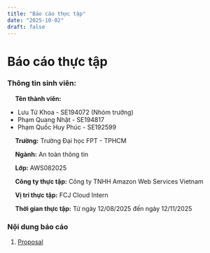 ```yaml
---
title: "Báo cáo thực tập"
date: "2025-10-02"
draft: false
---
```


# Báo cáo thực tập

### Thông tin sinh viên:
&emsp; **Tên thành viên:** 
- Lưu Tứ Khoa - SE194072 (Nhóm trưởng)
- Phạm Quang Nhật - SE194817
- Phạm Quốc Huy Phúc - SE192599

&emsp; **Trường:** Trường Đại học FPT - TPHCM

&emsp; **Ngành:** An toàn thông tin

&emsp; **Lớp:** AWS082025

&emsp; **Công ty thực tập:** Công ty TNHH Amazon Web Services Vietnam

&emsp; **Vị trí thực tập:** FCJ Cloud Intern

&emsp; **Thời gian thực tập:** Từ ngày 12/08/2025 đến ngày 12/11/2025

### Nội dung báo cáo

1.  [Proposal](1-Proposal/)
